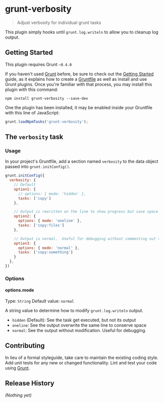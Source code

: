 # grunt-verbosity

> Adjust verbosity for individual grunt tasks

This plugin simply hooks until `grunt.log.writeln` to allow you to cleanup log output.


## Getting Started

This plugin requires Grunt `~0.4.0`

If you haven't used [Grunt](http://gruntjs.com/) before, be sure to check out the [Getting Started](http://gruntjs.com/getting-started) guide, as it explains how to create a [Gruntfile](http://gruntjs.com/sample-gruntfile) as well as install and use Grunt plugins. Once you're familiar with that process, you may install this plugin with this command:

```shell
npm install grunt-verbosity --save-dev
```

One the plugin has been installed, it may be enabled inside your Gruntfile with this line of JavaScript:

```js
grunt.loadNpmTasks('grunt-verbosity');
```


## The `verbosity` task

### Usage
In your project's Gruntfile, add a section named `verbosity` to the data object passed into `grunt.initConfig()`.

```js
grunt.initConfig({
  verbosity: {
    // Default
    option1: {
      // options: { mode: 'hidden' },
      tasks: ['copy']
    },

    // Output is rewritten on the line to show progress but save space
    option2: {
      options: { mode: 'oneline' },
      tasks: ['copy:files']
    },

    // Output is normal.  Useful for debugging without commenting out the whole block
    option3: {
      options: { mode: 'normal' },
      tasks: ['copy:something']
    }
  },
})
```


### Options

#### options.mode
Type: `String`
Default value: `normal`

A string value to determine how to modify `grunt.log.writeln` output.

- `hidden` (Default): See the task get executed, but not its output
- `oneline`: See the output overwrite the same line to conserve space
- `normal`: See the output without modification.  Useful for debugging.


## Contributing
In lieu of a formal styleguide, take care to maintain the existing coding style. Add unit tests for any new or changed functionality. Lint and test your code using [Grunt](http://gruntjs.com/).

## Release History
_(Nothing yet)_
